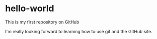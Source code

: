 # hello-world

This is my first repository on GitHub

I'm really looking forward to learning how to use git and the GitHub site. 
